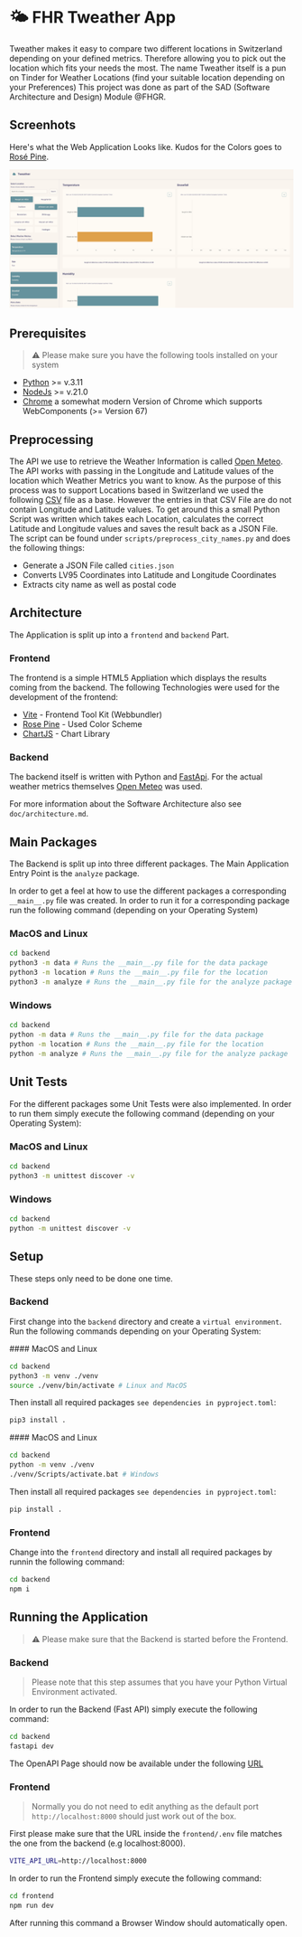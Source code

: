 # :sun_behind_small_cloud: FHR Tweather App
Tweather makes it easy to compare two different locations in Switzerland depending on your defined metrics. Therefore allowing you to pick out the location which fits your needs the most. The name Tweather itself is a pun on Tinder for Weather Locations (find your suitable location depending on your Preferences) This project was done as part of the SAD (Software Architecture and Design) Module @FHGR.

## Screenhots
Here's what the Web Application Looks like. Kudos for the Colors goes to [Rosé Pine](https://rosepinetheme.com/).

![Screenshot 01](./images/tweather_screenshot_01.png)

## Prerequisites

> :warning: Please make sure you have the following tools installed on your system

- [Python](https://www.python.org/) >= v.3.11
- [NodeJs](https://nodejs.org/en) >= v.21.0
- [Chrome](https://www.google.com/chrome/) a somewhat modern Version of Chrome which supports WebComponents (>= Version 67)


## Preprocessing
The API we use to retrieve the Weather Information is called [Open Meteo](https://open-meteo.com/en/docs). The API works with passing in the Longitude and Latitude values of the location which Weather Metrics you want to know. As the purpose of this process was to support Locations based in Switzerland we used the following [CSV](https://www.swisstopo.admin.ch/de/amtliches-ortschaftenverzeichnis) file as a base. However the entries in that CSV File are do not contain Longitude and Latitude values. To get around this a small Python Script was written which takes each Location, calculates the correct Latitude and Longitude values and saves the result back as a JSON File.
The script can be found under `scripts/preprocess_city_names.py` and does the following things:

- Generate a JSON File called `cities.json`
- Converts LV95 Coordinates into Latitude and Longitude Coordinates
- Extracts city name as well as postal code

## Architecture
The Application is split up into a `frontend` and `backend` Part.

### Frontend
The frontend is a simple HTML5 Appliation which displays the results coming from the backend. The following Technologies were used for the development of the frontend:

- [Vite](https://vitejs.dev/) - Frontend Tool Kit (Webbundler)
- [Rose Pine](https://rosepinetheme.com/palette/) - Used Color Scheme
- [ChartJS](https://www.chartjs.org/) - Chart Library

### Backend
The backend itself is written with Python and [FastApi](https://fastapi.tiangolo.com/). For the actual weather metrics themselves [Open Meteo](https://open-meteo.com/) was used.

For more information about the Software Architecture also see `doc/architecture.md`.

## Main Packages
The Backend is split up into three different packages. The Main Application Entry Point is the `analyze` package.

In order to get a feel at how to use the different packages a corresponding `__main__.py` file was created. In order to run it for a corresponding package run the following command (depending on your Operating System)

### MacOS and Linux
```bash
cd backend
python3 -m data # Runs the __main__.py file for the data package
python3 -m location # Runs the __main__.py file for the location
python3 -m analyze # Runs the __main__.py file for the analyze package
```
### Windows
```bash
cd backend
python -m data # Runs the __main__.py file for the data package
python -m location # Runs the __main__.py file for the location
python -m analyze # Runs the __main__.py file for the analyze package
```

## Unit Tests
For the different packages some Unit Tests were also implemented. In order to run them simply execute the following command (depending on your Operating System):

### MacOS and Linux
```bash
cd backend
python3 -m unittest discover -v 
```

### Windows 
```bash
cd backend
python -m unittest discover -v 
```

## Setup
These steps only need to be done one time.

### Backend
First change into the `backend` directory and create a `virtual environment`. Run the following commands depending on your Operating System:

#### MacOS and Linux

```bash
cd backend
python3 -m venv ./venv
source ./venv/bin/activate # Linux and MacOS
```

Then install all required packages `see dependencies in pyproject.toml`:

```bash
pip3 install .
```

#### MacOS and Linux

```bash
cd backend
python -m venv ./venv
./venv/Scripts/activate.bat # Windows
```

Then install all required packages `see dependencies in pyproject.toml`:

```bash
pip install .
```

### Frontend
Change into the `frontend` directory and install all required packages by runnin the following command:

```bash
cd backend
npm i
```

## Running the Application

> :warning: Please make sure that the Backend is started before the Frontend.

### Backend

> Please note that this step assumes that you have your Python Virtual Environment activated.

In order to run the Backend (Fast API) simply execute the following command:

```bash
cd backend
fastapi dev
```
The OpenAPI Page should now be available under the following [URL](http://localhost:8000/docs)

### Frontend

> Normally you do not need to edit anything as the default port `http://localhost:8000` should just work out of the box.

First please make sure that the URL inside the `frontend/.env` file matches the one from the backend (e.g localhost:8000).

```bash
VITE_API_URL=http://localhost:8000
```

In order to run the Frontend simply execute the following command:

```bash
cd frontend
npm run dev
```
After running this command a Browser Window should automatically open.
